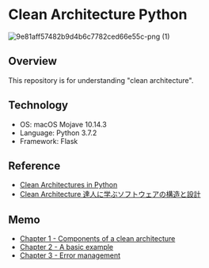 # Clean Architecture Python

![9e81aff57482b9d4b6c7782ced66e55c-png (1)](https://user-images.githubusercontent.com/44774033/55669786-5e3f2700-58b6-11e9-93ef-96ee10d24100.png)

## Overview

This repository is for understanding "clean architecture".

## Technology

- OS: macOS Mojave 10.14.3
- Language: Python 3.7.2
- Framework: Flask

## Reference

- [Clean Architectures in Python](https://leanpub.com/clean-architectures-in-python)
- [Clean Architecture 達人に学ぶソフトウェアの構造と設計](https://www.amazon.co.jp/Clean-Architecture-%E9%81%94%E4%BA%BA%E3%81%AB%E5%AD%A6%E3%81%B6%E3%82%BD%E3%83%95%E3%83%88%E3%82%A6%E3%82%A7%E3%82%A2%E3%81%AE%E6%A7%8B%E9%80%A0%E3%81%A8%E8%A8%AD%E8%A8%88-Robert-C-Martin/dp/4048930656/ref=sr_1_1?__mk_ja_JP=%E3%82%AB%E3%82%BF%E3%82%AB%E3%83%8A&keywords=Clean+Architecture&qid=1571505401&sr=8-1)

## Memo

- [Chapter 1 - Components of a clean architecture](https://esa-pages.io/p/sharing/13096/posts/77/e9555c80213e3a06c79d.html)
- [Chapter 2 - A basic example](https://esa-pages.io/p/sharing/13096/posts/78/87195b8d27503c153e86.html)
- [Chapter 3 - Error management](https://esa-pages.io/p/sharing/13096/posts/79/f7d9081d5eed242e9160.html)

